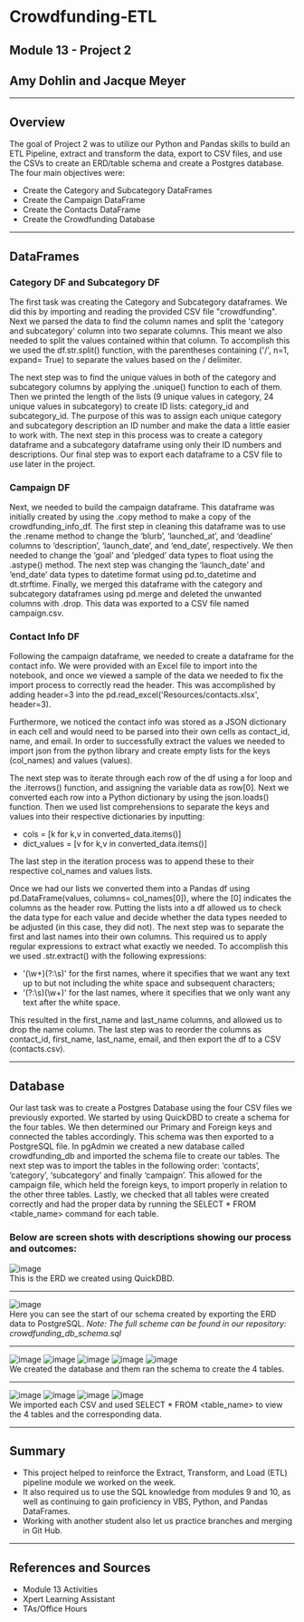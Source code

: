 # Crowdfunding-ETL
## Module 13 - Project 2
## Amy Dohlin and Jacque Meyer

-------
## Overview
The goal of Project 2 was to utilize our Python and Pandas skills to build an ETL Pipeline, extract and transform the data, export to CSV files, and use the CSVs to create an ERD/table schema and create a Postgres database. The four main objectives were:
* Create the Category and Subcategory DataFrames
* Create the Campaign DataFrame
* Create the Contacts DataFrame
* Create the Crowdfunding Database

--------
## DataFrames
### Category DF and Subcategory DF
The first task was creating the Category and Subcategory dataframes. We did this by importing and reading the provided CSV file "crowdfunding". Next we parsed the data to find the column names and split the 'category and subcategory' column into two separate columns. This meant we also needed to split the values contained within that column. To accomplish this we used the df.str.split() function, with the parentheses containing ('/', n=1, expand= True) to separate the values based on the / delimiter.

The next step was to find the unique values in both of the category and subcategory columns by applying the .unique() function to each of them. Then we printed the length of the lists (9 unique values in category, 24 unique values in subcategory) to create ID lists: category_id and subcategory_id. The purpose of this was to assign each unique category and subcategory description an ID number and make the data a little easier to work with. The next step in this process was to create a category dataframe and a subcategory dataframe using only their ID numbers and descriptions. Our final step was to export each dataframe to a CSV file to use later in the project.

### Campaign DF
Next, we needed to build the campaign dataframe. This dataframe was initially created by using the .copy method to make a copy of the crowdfunding_info_df. The first step in cleaning this dataframe was to use the .rename method to change the ‘blurb’, ‘launched_at’, and ‘deadline’ columns to ‘description’, ‘launch_date’, and ‘end_date’, respectively. We then needed to change the ‘goal’ and ‘pledged’ data types to float using the .astype() method. The next step was changing the ‘launch_date’ and ‘end_date’ data types to datetime format using pd.to_datetime and dt.strftime. Finally, we merged this dataframe with the category and subcategory dataframes using pd.merge and deleted the unwanted columns with .drop. This data was exported to a CSV file named campaign.csv.

### Contact Info DF
Following the campaign dataframe, we needed to create a dataframe for the contact info. We were provided with an Excel file to import into the notebook, and once we viewed a sample of the data we needed to fix the import process to correctly read the header. This was accomplished by adding header=3 into the pd.read_excel('Resources/contacts.xlsx', header=3).

Furthermore, we noticed the contact info was stored as a JSON dictionary in each cell and would need to be parsed into their own cells as contact_id, name, and email. In order to successfully extract the values we needed to import json from the python library and create empty lists for the keys (col_names) and values (values).

The next step was to iterate through each row of the df using a for loop and the .iterrows() function, and assigning the variable data as row[0]. Next we converted each row into a Python dictionary by using the json.loads() function. Then we used list comprehensions to separate the keys and values into their respective dictionaries by inputting:
  * cols = [k for k,v in converted_data.items()]
  * dict_values = [v for k,v in converted_data.items()]

The last step in the iteration process was to append these to their respective col_names and values lists.

Once we had our lists we converted them into a Pandas df using pd.DataFrame(values, columns= col_names[0]), where the [0] indicates the columns as the header row. Putting the lists into a df allowed us to check the data type for each value and decide whether the data types needed to be adjusted (in this case, they did not). The next step was to separate the first and last names into their own columns. This required us to apply regular expressions to extract what exactly we needed. To accomplish this we used .str.extract() with the following expressions:
  * '(\w+)(?:\s)' for the first names, where it specifies that we want any text up to but not including the white space and subsequent characters;
  * '(?:\s)(\w+)' for the last names, where it specifies that we only want any text after the white space.

This resulted in the first_name and last_name columns, and allowed us to drop the name column. 
The last step was to reorder the columns as contact_id, first_name, last_name, email, and then export the df to a CSV (contacts.csv).

---------
## Database
Our last task was to create a Postgres Database using the four CSV files we previously exported. We started by using QuickDBD to create a schema for the four tables. We then determined our Primary and Foreign keys and connected the tables accordingly. This schema was then exported to a PostgreSQL file. In pgAdmin we created a new database called crowdfunding_db and imported the schema file to create our tables. The next step was to import the tables in the following order: ‘contacts’, ‘category’, ‘subcategory’ and finally ‘campaign’. This allowed for the campaign file, which held the foreign keys, to import properly in relation to the other three tables. Lastly, we checked that all tables were created correctly and had the proper data by running the SELECT * FROM <table_name> command for each table.

### Below are screen shots with descriptions showing our process and outcomes:

![image](https://github.com/amydohlin/Crowdfunding-ETL/assets/149394665/4a3aa065-5d34-4d38-b130-5bf3e2e467a0)\
This is the ERD we created using QuickDBD.

----

![image](https://github.com/amydohlin/Crowdfunding-ETL/assets/149394665/70cb8df8-2f13-47da-9cb2-65c57af26bdb)\
Here you can see the start of our schema created by exporting the ERD data to PostgreSQL. *Note: The full scheme can be found in our repository: crowdfunding_db_schema.sql*

----

![image](https://github.com/amydohlin/Crowdfunding-ETL/assets/149394665/8c2f887a-8d5f-4691-bf1e-e40f25434e63)
![image](https://github.com/amydohlin/Crowdfunding-ETL/assets/149394665/72f19d9b-72d2-409e-bce8-c4dca7ba0a03)
![image](https://github.com/amydohlin/Crowdfunding-ETL/assets/149394665/75bfed14-8163-4018-8ac0-6dc5e771f2a2)
![image](https://github.com/amydohlin/Crowdfunding-ETL/assets/149394665/4d73ed92-68e0-4c30-a4a0-f09df566d3f9)
![image](https://github.com/amydohlin/Crowdfunding-ETL/assets/149394665/80ffd169-9974-4685-bed2-523183edb706)\
We created the database and them ran the schema to create the 4 tables.

----

![image](https://github.com/amydohlin/Crowdfunding-ETL/assets/149394665/69f00738-3cdd-4aa2-9f47-4704e2856efa)
![image](https://github.com/amydohlin/Crowdfunding-ETL/assets/149394665/841be032-4891-4afd-8df7-4f66bc17f4e8)
![image](https://github.com/amydohlin/Crowdfunding-ETL/assets/149394665/3ac9eeed-773e-4229-aafc-86a71fdcc74a)
![image](https://github.com/amydohlin/Crowdfunding-ETL/assets/149394665/e96db88e-3495-496f-8ba8-4a9128f91ab7)\
We imported each CSV and used SELECT * FROM <table_name> to view the 4 tables and the corresponding data.

-------
## Summary
* This project helped to reinforce the Extract, Transform, and Load (ETL) pipeline module we worked on the week.
* It also required us to use the SQL knowledge from modules 9 and 10, as well as continuing to gain proficiency in VBS, Python, and Pandas DataFrames.
* Working with another student also let us practice branches and merging in Git Hub.

--------
## References and Sources
* Module 13 Activities
* Xpert Learning Assistant
* TAs/Office Hours
